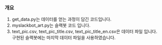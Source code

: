 ### 개요
1. get_data.py는 데이터를 얻는 과정이 담긴 코드입니다.
2. myslackbot_art.py는 슬랙봇 코드 입니다.
3. text_pic.csv, text_pic_title.csv, text_pic_title_en.csv은 데이터 파일 입니다. 구현된 슬랙봇에는 마지막 데이터 파일을 사용하였습니다.

